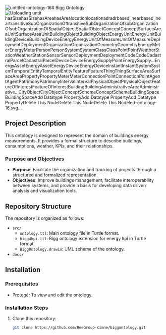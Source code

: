 ![untitled-ontology-16](https://github.com/user-attachments/assets/44325818-300b-472d-bd1c-9f91e3df1aea)# Bigg Ontology
![Uploading untit<!-- Created with WebVOWL (version 1.1.7), http://vowl.visualdataweb.org -->
<svg class="vowlGraph" width="1123.2" height="773" version="1.1" xmlns="http://www.w3.org/2000/svg"><g transform="translate(415.76735560536326,304.9454915136746)scale(0.27647862221500125)" style="opacity: 1;"><g class="linkContainer"><defs></defs><defs><marker id="marker0" viewBox="-14 -10 28 20" markerWidth="10" markerHeight="10" orient="auto"><path d="M0,0L -12,8L-12,-8L0,0" class="white" style="fill: rgb(255, 255, 255); stroke: rgb(0, 0, 0); stroke-width: 2; stroke-dasharray: 100;"></path></marker><marker id="marker10" viewBox="-14 -10 28 20" markerWidth="10" markerHeight="10" orient="auto"><path d="M0,0L -12,8L-12,-8L0,0" class="filled" style="fill: rgb(0, 0, 0); stroke: rgb(0, 0, 0); stroke-width: 2; stroke-dasharray: 100;"></path></marker><marker id="marker12" viewBox="-14 -10 28 20" markerWidth="10" markerHeight="10" orient="auto"><path d="M0,0L -12,8L-12,-8L0,0" class="filled" style="fill: rgb(0, 0, 0); stroke: rgb(0, 0, 0); stroke-width: 2; stroke-dasharray: 100;"></path></marker><marker id="marker19" viewBox="-14 -10 28 20" markerWidth="10" markerHeight="10" orient="auto"><path d="M0,0L -12,8L-12,-8L0,0" class="white" style="fill: rgb(255, 255, 255); stroke: rgb(0, 0, 0); stroke-width: 2; stroke-dasharray: 100;"></path></marker><marker id="marker21" viewBox="-14 -10 28 20" markerWidth="10" markerHeight="10" orient="auto"><path d="M0,0L -12,8L-12,-8L0,0" class="white" style="fill: rgb(255, 255, 255); stroke: rgb(0, 0, 0); stroke-width: 2; stroke-dasharray: 100;"></path></marker><marker id="marker26" viewBox="-14 -10 28 20" markerWidth="10" markerHeight="10" orient="auto"><path d="M0,0L -12,8L-12,-8L0,0" class="white" style="fill: rgb(255, 255, 255); stroke: rgb(0, 0, 0); stroke-width: 2; stroke-dasharray: 100;"></path></marker><marker id="marker35" viewBox="-14 -10 28 20" markerWidth="10" markerHeight="10" orient="auto"><path d="M0,0L -12,8L-12,-8L0,0" class="white" style="fill: rgb(255, 255, 255); stroke: rgb(0, 0, 0); stroke-width: 2; stroke-dasharray: 100;"></path></marker><marker id="marker36" viewBox="-14 -10 28 20" markerWidth="10" markerHeight="10" orient="auto"><path d="M0,0L -12,8L-12,-8L0,0" class="filled" style="fill: rgb(0, 0, 0); stroke: rgb(0, 0, 0); stroke-width: 2; stroke-dasharray: 100;"></path></marker><marker id="marker38" viewBox="-14 -10 28 20" markerWidth="10" markerHeight="10" orient="auto"><path d="M0,0L -12,8L-12,-8L0,0" class="white" style="fill: rgb(255, 255, 255); stroke: rgb(0, 0, 0); stroke-width: 2; stroke-dasharray: 100;"></path></marker><marker id="marker39" viewBox="-14 -10 28 20" markerWidth="10" markerHeight="10" orient="auto"><path d="M0,0L -12,8L-12,-8L0,0" class="white" style="fill: rgb(255, 255, 255); stroke: rgb(0, 0, 0); stroke-width: 2; stroke-dasharray: 100;"></path></marker><marker id="marker43" viewBox="-14 -10 28 20" markerWidth="10" markerHeight="10" orient="auto"><path d="M0,0L -12,8L-12,-8L0,0" class="white" style="fill: rgb(255, 255, 255); stroke: rgb(0, 0, 0); stroke-width: 2; stroke-dasharray: 100;"></path></marker><marker id="marker47" viewBox="-14 -10 28 20" markerWidth="10" markerHeight="10" orient="auto"><path d="M0,0L -12,8L-12,-8L0,0" class="white" style="fill: rgb(255, 255, 255); stroke: rgb(0, 0, 0); stroke-width: 2; stroke-dasharray: 100;"></path></marker><marker id="marker49" viewBox="-14 -10 28 20" markerWidth="10" markerHeight="10" orient="auto"><path d="M0,0L -12,8L-12,-8L0,0" class="white" style="fill: rgb(255, 255, 255); stroke: rgb(0, 0, 0); stroke-width: 2; stroke-dasharray: 100;"></path></marker><marker id="marker50" viewBox="-14 -10 28 20" markerWidth="10" markerHeight="10" orient="auto"><path d="M0,0L -12,8L-12,-8L0,0" class="white" style="fill: rgb(255, 255, 255); stroke: rgb(0, 0, 0); stroke-width: 2; stroke-dasharray: 100;"></path></marker><marker id="marker51" viewBox="-14 -10 28 20" markerWidth="10" markerHeight="10" orient="auto"><path d="M0,0L -12,8L-12,-8L0,0" class="filled" style="fill: rgb(0, 0, 0); stroke: rgb(0, 0, 0); stroke-width: 2; stroke-dasharray: 100;"></path></marker><marker id="marker55" viewBox="-14 -10 28 20" markerWidth="10" markerHeight="10" orient="auto"><path d="M0,0L -12,8L-12,-8L0,0" class="filled" style="fill: rgb(0, 0, 0); stroke: rgb(0, 0, 0); stroke-width: 2; stroke-dasharray: 100;"></path></marker><marker id="marker52" viewBox="-14 -10 28 20" markerWidth="10" markerHeight="10" orient="auto"><path d="M0,0L -12,8L-12,-8L0,0" class="filled" style="fill: rgb(0, 0, 0); stroke: rgb(0, 0, 0); stroke-width: 2; stroke-dasharray: 100;"></path></marker><marker id="marker59" viewBox="-14 -10 28 20" markerWidth="10" markerHeight="10" orient="auto"><path d="M0,0L -12,8L-12,-8L0,0" class="white" style="fill: rgb(255, 255, 255); stroke: rgb(0, 0, 0); stroke-width: 2; stroke-dasharray: 100;"></path></marker><marker id="marker60" viewBox="-14 -10 28 20" markerWidth="10" markerHeight="10" orient="auto"><path d="M0,0L -12,8L-12,-8L0,0" class="white" style="fill: rgb(255, 255, 255); stroke: rgb(0, 0, 0); stroke-width: 2; stroke-dasharray: 100;"></path></marker><marker id="marker61" viewBox="-14 -10 28 20" markerWidth="10" markerHeight="10" orient="auto"><path d="M0,0L -12,8L-12,-8L0,0" class="white" style="fill: rgb(255, 255, 255); stroke: rgb(0, 0, 0); stroke-width: 2; stroke-dasharray: 100;"></path></marker><marker id="marker62" viewBox="-14 -10 28 20" markerWidth="10" markerHeight="10" orient="auto"><path d="M0,0L -12,8L-12,-8L0,0" class="white" style="fill: rgb(255, 255, 255); stroke: rgb(0, 0, 0); stroke-width: 2; stroke-dasharray: 100;"></path></marker><marker id="marker63" viewBox="-14 -10 28 20" markerWidth="10" markerHeight="10" orient="auto"><path d="M0,0L -12,8L-12,-8L0,0" class="white" style="fill: rgb(255, 255, 255); stroke: rgb(0, 0, 0); stroke-width: 2; stroke-dasharray: 100;"></path></marker><marker id="marker66" viewBox="-14 -10 28 20" markerWidth="10" markerHeight="10" orient="auto"><path d="M0,0L -12,8L-12,-8L0,0" class="white" style="fill: rgb(255, 255, 255); stroke: rgb(0, 0, 0); stroke-width: 2; stroke-dasharray: 100;"></path></marker><marker id="marker67" viewBox="-14 -10 28 20" markerWidth="10" markerHeight="10" orient="auto"><path d="M0,0L -12,8L-12,-8L0,0" class="white" style="fill: rgb(255, 255, 255); stroke: rgb(0, 0, 0); stroke-width: 2; stroke-dasharray: 100;"></path></marker><marker id="marker68" viewBox="-14 -10 28 20" markerWidth="10" markerHeight="10" orient="auto"><path d="M0,0L -12,8L-12,-8L0,0" class="white" style="fill: rgb(255, 255, 255); stroke: rgb(0, 0, 0); stroke-width: 2; stroke-dasharray: 100;"></path></marker><marker id="marker69" viewBox="-14 -10 28 20" markerWidth="10" markerHeight="10" orient="auto"><path d="M0,0L -12,8L-12,-8L0,0" class="white" style="fill: rgb(255, 255, 255); stroke: rgb(0, 0, 0); stroke-width: 2; stroke-dasharray: 100;"></path></marker><marker id="marker70" viewBox="-14 -10 28 20" markerWidth="10" markerHeight="10" orient="auto"><path d="M0,0L -12,8L-12,-8L0,0" class="white" style="fill: rgb(255, 255, 255); stroke: rgb(0, 0, 0); stroke-width: 2; stroke-dasharray: 100;"></path></marker><marker id="marker71" viewBox="-14 -10 28 20" markerWidth="10" markerHeight="10" orient="auto"><path d="M0,0L -12,8L-12,-8L0,0" class="white" style="fill: rgb(255, 255, 255); stroke: rgb(0, 0, 0); stroke-width: 2; stroke-dasharray: 100;"></path></marker><marker id="marker72" viewBox="-14 -10 28 20" markerWidth="10" markerHeight="10" orient="auto"><path d="M0,0L -12,8L-12,-8L0,0" class="white" style="fill: rgb(255, 255, 255); stroke: rgb(0, 0, 0); stroke-width: 2; stroke-dasharray: 100;"></path></marker><marker id="marker73" viewBox="-14 -10 28 20" markerWidth="10" markerHeight="10" orient="auto"><path d="M0,0L -12,8L-12,-8L0,0" class="white" style="fill: rgb(255, 255, 255); stroke: rgb(0, 0, 0); stroke-width: 2; stroke-dasharray: 100;"></path></marker><marker id="marker74" viewBox="-14 -10 28 20" markerWidth="10" markerHeight="10" orient="auto"><path d="M0,0L -12,8L-12,-8L0,0" class="white" style="fill: rgb(255, 255, 255); stroke: rgb(0, 0, 0); stroke-width: 2; stroke-dasharray: 100;"></path></marker><marker id="marker75" viewBox="-14 -10 28 20" markerWidth="10" markerHeight="10" orient="auto"><path d="M0,0L -12,8L-12,-8L0,0" class="white" style="fill: rgb(255, 255, 255); stroke: rgb(0, 0, 0); stroke-width: 2; stroke-dasharray: 100;"></path></marker><marker id="marker77" viewBox="-14 -10 28 20" markerWidth="10" markerHeight="10" orient="auto"><path d="M0,0L -12,8L-12,-8L0,0" class="white" style="fill: rgb(255, 255, 255); stroke: rgb(0, 0, 0); stroke-width: 2; stroke-dasharray: 100;"></path></marker><marker id="marker78" viewBox="-14 -10 28 20" markerWidth="10" markerHeight="10" orient="auto"><path d="M0,0L -12,8L-12,-8L0,0" class="white" style="fill: rgb(255, 255, 255); stroke: rgb(0, 0, 0); stroke-width: 2; stroke-dasharray: 100;"></path></marker><marker id="marker79" viewBox="-14 -10 28 20" markerWidth="10" markerHeight="10" orient="auto"><path d="M0,0L -12,8L-12,-8L0,0" class="white" style="fill: rgb(255, 255, 255); stroke: rgb(0, 0, 0); stroke-width: 2; stroke-dasharray: 100;"></path></marker><marker id="marker37" viewBox="-14 -10 28 20" markerWidth="10" markerHeight="10" orient="auto"><path d="M0,0L -12,8L-12,-8L0,0" class="filled" style="fill: rgb(0, 0, 0); stroke: rgb(0, 0, 0); stroke-width: 2; stroke-dasharray: 100;"></path></marker><marker id="marker80" viewBox="-14 -10 28 20" markerWidth="10" markerHeight="10" orient="auto"><path d="M0,0L -12,8L-12,-8L0,0" class="white" style="fill: rgb(255, 255, 255); stroke: rgb(0, 0, 0); stroke-width: 2; stroke-dasharray: 100;"></path></marker><marker id="marker81" viewBox="-14 -10 28 20" markerWidth="10" markerHeight="10" orient="auto"><path d="M0,0L -12,8L-12,-8L0,0" class="white" style="fill: rgb(255, 255, 255); stroke: rgb(0, 0, 0); stroke-width: 2; stroke-dasharray: 100;"></path></marker><marker id="marker83" viewBox="-14 -10 28 20" markerWidth="10" markerHeight="10" orient="auto"><path d="M0,0L -12,8L-12,-8L0,0" class="white" style="fill: rgb(255, 255, 255); stroke: rgb(0, 0, 0); stroke-width: 2; stroke-dasharray: 100;"></path></marker><marker id="marker84" viewBox="-14 -10 28 20" markerWidth="10" markerHeight="10" orient="auto"><path d="M0,0L -12,8L-12,-8L0,0" class="white" style="fill: rgb(255, 255, 255); stroke: rgb(0, 0, 0); stroke-width: 2; stroke-dasharray: 100;"></path></marker><marker id="marker85" viewBox="-14 -10 28 20" markerWidth="10" markerHeight="10" orient="auto"><path d="M0,0L -12,8L-12,-8L0,0" class="white" style="fill: rgb(255, 255, 255); stroke: rgb(0, 0, 0); stroke-width: 2; stroke-dasharray: 100;"></path></marker><marker id="marker86" viewBox="-14 -10 28 20" markerWidth="10" markerHeight="10" orient="auto"><path d="M0,0L -12,8L-12,-8L0,0" class="white" style="fill: rgb(255, 255, 255); stroke: rgb(0, 0, 0); stroke-width: 2; stroke-dasharray: 100;"></path></marker><marker id="marker87" viewBox="-14 -10 28 20" markerWidth="10" markerHeight="10" orient="auto"><path d="M0,0L -12,8L-12,-8L0,0" class="white" style="fill: rgb(255, 255, 255); stroke: rgb(0, 0, 0); stroke-width: 2; stroke-dasharray: 100;"></path></marker><marker id="marker88" viewBox="-14 -10 28 20" markerWidth="10" markerHeight="10" orient="auto"><path d="M0,0L -12,8L-12,-8L0,0" class="white" style="fill: rgb(255, 255, 255); stroke: rgb(0, 0, 0); stroke-width: 2; stroke-dasharray: 100;"></path></marker><marker id="marker89" viewBox="-14 -10 28 20" markerWidth="10" markerHeight="10" orient="auto"><path d="M0,0L -12,8L-12,-8L0,0" class="white" style="fill: rgb(255, 255, 255); stroke: rgb(0, 0, 0); stroke-width: 2; stroke-dasharray: 100;"></path></marker><marker id="marker90" viewBox="-14 -10 28 20" markerWidth="10" markerHeight="10" orient="auto"><path d="M0,0L -12,8L-12,-8L0,0" class="white" style="fill: rgb(255, 255, 255); stroke: rgb(0, 0, 0); stroke-width: 2; stroke-dasharray: 100;"></path></marker><marker id="marker91" viewBox="-14 -10 28 20" markerWidth="10" markerHeight="10" orient="auto"><path d="M0,0L -12,8L-12,-8L0,0" class="white" style="fill: rgb(255, 255, 255); stroke: rgb(0, 0, 0); stroke-width: 2; stroke-dasharray: 100;"></path></marker></defs><g class="link" marker-end="url(#marker0)"><path class="link-path node1 node2 dotted" d="M129.95638923255163,665.7927970677263Q147.04848701715466,561.232743250811,151.3215114633054,535.0927297965823Q155.59453590945614,508.9527163423535,172.68663369405914,404.3926625254383" style="fill: none; stroke: rgb(0, 0, 0); stroke-width: 2; stroke-dasharray: 3;"></path></g><g class="link" marker-end="url(#marker10)"><path class="link-path node11 normal" d="M-10.332135795439555,1541.0973322607888Q39.07897554147612,1660.7986221445958,25.94658338799919,1665.8069256022957Q12.81419123452226,1670.8152290599955,-30.03072402565495,1548.6097874473385" style="fill: none; stroke: rgb(0, 0, 0); stroke-width: 2;"></path></g><g class="link" marker-end="url(#marker12)"><path class="link-path node11 normal" d="M-0.22409527572197518,1520.0429663872787Q120.21000952826432,1568.1060939811018,114.6486300622379,1581.013994105908Q109.08725059621148,1593.9218942307143,-8.5661644747616,1539.404816574488" style="fill: none; stroke: rgb(0, 0, 0); stroke-width: 2;"></path></g><g class="link" marker-end="url(#marker19)"><path class="link-path node20 node2 dotted" d="M-77.72578609861746,195.82602736565138Q8.328571747577161,248.4736525477276,29.84216120912582,261.63555884324666Q51.35575067067448,274.7974651387657,137.41010851686912,327.44509032084187" style="fill: none; stroke: rgb(0, 0, 0); stroke-width: 2; stroke-dasharray: 3;"></path></g><g class="link" marker-end="url(#marker21)"><path class="link-path node22 node23 dotted" d="M1629.2939306462426,1016.2662562480646Q1537.8296209308241,957.286279144176,1514.9635435019695,942.5412848682038Q1492.097466073115,927.7962905922316,1400.6331563576962,868.816313488343" style="fill: none; stroke: rgb(0, 0, 0); stroke-width: 2; stroke-dasharray: 3;"></path></g><g class="link" marker-end="url(#marker26)"><path class="link-path node27 node28 dotted" d="M634.2618957539081,281.3909346730058Q705.1848668175675,190.62383944061497,722.9156095834824,167.93206563251726Q740.6463523493973,145.24029182441956,811.5693234130567,54.47319659202874" style="fill: none; stroke: rgb(0, 0, 0); stroke-width: 2; stroke-dasharray: 3;"></path></g><g class="link" marker-end="url(#marker35)"><path class="link-path node22 node6 dotted" d="M1638.8367743932615,1005.2931875830674Q1575.0876639491432,931.4162291340102,1559.1503863381138,912.946989521746Q1543.2131087270843,894.4777499094818,1479.463998282966,820.6007914604247" style="fill: none; stroke: rgb(0, 0, 0); stroke-width: 2; stroke-dasharray: 3;"></path></g><g class="link" marker-end="url(#marker38)"><path class="link-path node29 node23 dotted" d="M1108.0167567220185,1038.2132150483187Q1191.902814432491,972.0341771656732,1212.874328860109,955.4894176950118Q1233.8458432877271,938.9446582243503,1317.7319009981995,872.7656203417046" style="fill: none; stroke: rgb(0, 0, 0); stroke-width: 2; stroke-dasharray: 3;"></path></g><g class="link" marker-end="url(#marker39)"><path class="link-path node40 node23 dotted" d="M1269.64784613499,506.6702297681851Q1299.7004795359396,620.7462166004549,1307.213637886177,649.2652133085223Q1314.7267962364142,677.7842100165898,1344.7794296373636,791.8601968488595" style="fill: none; stroke: rgb(0, 0, 0); stroke-width: 2; stroke-dasharray: 3;"></path></g><g class="link" marker-end="url(#marker43)"><path class="link-path node44 node45 dotted" d="M520.8757628544716,-563.4280138200074Q431.1111268671953,-536.7825939671618,408.66996787037624,-530.1212390039503Q386.22880887355717,-523.4598840407389,296.46417288628083,-496.8144641878933" style="fill: none; stroke: rgb(0, 0, 0); stroke-width: 2; stroke-dasharray: 3;"></path></g><g class="link" marker-end="url(#marker47)"><path class="link-path node48 node7 dotted" d="M1870.1257466274983,-38.076195345387916Q1887.2575672688222,57.47196916837652,1891.540522429153,81.35901029681763Q1895.823477589484,105.24605142525874,1912.9552982308078,200.79421593902316" style="fill: none; stroke: rgb(0, 0, 0); stroke-width: 2; stroke-dasharray: 3;"></path></g><g class="link" marker-end="url(#marker49)"><path class="link-path node29 node6 dotted" d="M1108.560238130528,1038.9145732093803Q1227.3609849831084,948.4990125207192,1257.0611716962535,925.895122348554Q1286.7613584093986,903.2912321763887,1405.562105261979,812.8756714877277" style="fill: none; stroke: rgb(0, 0, 0); stroke-width: 2; stroke-dasharray: 3;"></path></g><g class="link" marker-end="url(#marker50)"><path class="link-path node40 node6 dotted" d="M1282.3649561788513,501.3986003565538Q1337.5933758136273,596.0164544409624,1351.4004807223212,619.6709179620646Q1365.207585631015,643.3253814831667,1420.436005265791,737.9432355675752" style="fill: none; stroke: rgb(0, 0, 0); stroke-width: 2; stroke-dasharray: 3;"></path></g><g class="link" marker-end="url(#marker51)"><path class="link-path node11 normal" d="M-36.19152769561042,1489.2166725687377Q-19.438559739548275,1361.429929574119,-5.55780731259376,1363.6361796185852Q8.322945114360756,1365.8424296630515,-15.370399055178643,1492.5260476354372" style="fill: none; stroke: rgb(0, 0, 0); stroke-width: 2;"></path></g><g class="link" marker-end="url(#marker55)"><path class="link-path node11 normal" d="M-38.98796454707061,1547.2910986613567Q-114.49393991902006,1651.0038152193308,-125.62578339934106,1642.423320599162Q-136.75762687966204,1633.8428259789932,-55.685729767552104,1534.4203567311035" style="fill: none; stroke: rgb(0, 0, 0); stroke-width: 2;"></path></g><g class="link" marker-end="url(#marker52)"><path class="link-path node11 normal" d="M-58.75706663990991,1527.7707144321848Q-188.1897662716187,1524.9759938629286,-187.50509500006982,1510.9376872539735Q-186.82042372852092,1496.8993806450185,-57.730059732586554,1506.7132545187524" style="fill: none; stroke: rgb(0, 0, 0); stroke-width: 2;"></path></g><g class="link" marker-end="url(#marker59)"><path class="link-path node46 node25 dotted" d="M1167.4918907529968,-563.2609891047863Q1075.902513803753,-584.1556732178796,1053.005169566442,-589.3793442461529Q1030.107825329131,-594.6030152744262,938.5184483798868,-615.4976993875194" style="fill: none; stroke: rgb(0, 0, 0); stroke-width: 2; stroke-dasharray: 3;"></path></g><g class="link" marker-end="url(#marker60)"><path class="link-path node24 node25 dotted" d="M987.1693843755462,-898.809215885212Q954.7589103128843,-809.2056036636742,946.6562917972187,-786.8047006082897Q938.5536732815532,-764.4037975529053,906.1431992188913,-674.8001853313674" style="fill: none; stroke: rgb(0, 0, 0); stroke-width: 2; stroke-dasharray: 3;"></path></g><g class="link" marker-end="url(#marker61)"><path class="link-path node58 node57 dotted" d="M1518.2492198606446,-639.1190290911372Q1547.3612539190617,-550.2112153965171,1554.6392624336659,-527.9842619728621Q1561.91727094827,-505.7573085492071,1591.029305006687,-416.849494854587" style="fill: none; stroke: rgb(0, 0, 0); stroke-width: 2; stroke-dasharray: 3;"></path></g><g class="link" marker-end="url(#marker62)"><path class="link-path node27 node30 dotted" d="M619.7670386730605,369.69414664059485Q665.4596790194643,499.74004157035336,676.8828391060651,532.251515302793Q688.305999192666,564.7629890352326,733.9986395390698,694.8088839649911" style="fill: none; stroke: rgb(0, 0, 0); stroke-width: 2; stroke-dasharray: 3;"></path></g><g class="link" marker-end="url(#marker63)"><path class="link-path node42 node41 dotted" d="M344.41996767408386,160.91978028899373Q377.818252459298,272.05001633509687,386.1678236556015,299.83257534662266Q394.51739485190507,327.61513435814845,427.9156796371191,438.7453704042515" style="fill: none; stroke: rgb(0, 0, 0); stroke-width: 2; stroke-dasharray: 3;"></path></g><g class="link" marker-end="url(#marker66)"><path class="link-path node54 node53 dotted" d="M-629.7526361405033,-282.3189981637182Q-542.7598926570055,-246.09707788967373,-521.011706786131,-237.0415978211626Q-499.2635209152565,-227.9861177526515,-412.2707774317586,-191.76419747860697" style="fill: none; stroke: rgb(0, 0, 0); stroke-width: 2; stroke-dasharray: 3;"></path></g><g class="link" marker-end="url(#marker67)"><path class="link-path node41 node30 dotted" d="M481.87286028089784,520.1172421388555Q573.7741711080502,596.2284869546911,596.7494988148383,615.25629815865Q619.7248265216264,634.2841093626089,711.6261373487787,710.3953541784444" style="fill: none; stroke: rgb(0, 0, 0); stroke-width: 2; stroke-dasharray: 3;"></path></g><g class="link" marker-end="url(#marker68)"><path class="link-path node32 node29 dotted" d="M1068.007037843557,1404.2003506582757Q1067.9968126357498,1290.840734899307,1067.994256333798,1262.5008309595648Q1067.991700031846,1234.1609270198226,1067.9814748240387,1120.801311260854" style="fill: none; stroke: rgb(0, 0, 0); stroke-width: 2; stroke-dasharray: 3;"></path></g><g class="link" marker-end="url(#marker69)"><path class="link-path node34 node29 dotted" d="M1248.5427674524738,1343.1119540608352Q1187.5614362670126,1250.8085486707396,1172.3161034706472,1227.7326973232157Q1157.070770674282,1204.6568459756918,1096.0894394888205,1112.353440585596" style="fill: none; stroke: rgb(0, 0, 0); stroke-width: 2; stroke-dasharray: 3;"></path></g><g class="link" marker-end="url(#marker70)"><path class="link-path node33 node29 dotted" d="M786.9889069628238,1244.515746893313Q882.0599517132671,1185.401885002272,905.8277129008779,1170.6234195295115Q929.5954740884888,1155.844954056751,1024.6665188389322,1096.7310921657097" style="fill: none; stroke: rgb(0, 0, 0); stroke-width: 2; stroke-dasharray: 3;"></path></g><g class="link" marker-end="url(#marker71)"><path class="link-path node7 node5 dotted" d="M1900.8161735390727,297.4060071874766Q1858.7619635981696,389.7353593755514,1848.2484111129438,412.8176974225702Q1837.734858627718,435.90003546958894,1795.680648686815,528.2293876576639" style="fill: none; stroke: rgb(0, 0, 0); stroke-width: 2; stroke-dasharray: 3;"></path></g><g class="link" marker-end="url(#marker72)"><path class="link-path node9 node8 dotted" d="M554.1983296002809,-1002.0942830666966Q460.3888864858094,-996.2690528297362,436.93652570719155,-994.8127452704962Q413.4841649285737,-993.3564377112561,319.6747218141023,-987.5312074742959" style="fill: none; stroke: rgb(0, 0, 0); stroke-width: 2; stroke-dasharray: 3;"></path></g><g class="link" marker-end="url(#marker73)"><path class="link-path node14 node13 dotted" d="M-560.7596660010287,1110.5005818293862Q-515.9797311219131,1026.5955625095917,-504.78474740213426,1005.6193076796429Q-493.58976368235534,984.6430528496943,-448.8098288032398,900.7380335298996" style="fill: none; stroke: rgb(0, 0, 0); stroke-width: 2; stroke-dasharray: 3;"></path></g><g class="link" marker-end="url(#marker74)"><path class="link-path node15 node13 dotted" d="M-708.3662906141105,794.8580795932064Q-614.8840081558479,814.9301936326041,-591.5134375412823,819.9482221424535Q-568.1428669267167,824.9662506523028,-474.6605844684541,845.0383646917006" style="fill: none; stroke: rgb(0, 0, 0); stroke-width: 2; stroke-dasharray: 3;"></path></g><g class="link" marker-end="url(#marker75)"><path class="link-path node17 node16 dotted" d="M-359.12388344844317,-590.1693470661675Q-269.66958147333924,-557.3520209803482,-247.30600597956322,-549.1476894588934Q-224.94243048578724,-540.9433579374386,-135.48812851068328,-508.1260318516194" style="fill: none; stroke: rgb(0, 0, 0); stroke-width: 2; stroke-dasharray: 3;"></path></g><g class="link" marker-end="url(#marker77)"><path class="link-path node18 node16 dotted" d="M-57.80870513770669,-778.6601561713011Q-67.6297136062903,-683.7121638001282,-70.0849657234362,-659.975165707335Q-72.5402178405821,-636.2381676145418,-82.36122630916572,-541.2901752433689" style="fill: none; stroke: rgb(0, 0, 0); stroke-width: 2; stroke-dasharray: 3;"></path></g><g class="link" marker-end="url(#marker78)"><path class="link-path node30 node29 dotted" d="M786.4139944515676,779.5324954654329Q884.8354294052467,880.99712526177,909.4407881436665,906.3632827108542Q934.0461468820863,931.7294401599383,1032.4675818357653,1033.1940699562754" style="fill: none; stroke: rgb(0, 0, 0); stroke-width: 2; stroke-dasharray: 3;"></path></g><g class="link" marker-end="url(#marker79)"><path class="link-path node31 node29 dotted" d="M903.3382560508204,1363.949017082758Q959.2300693338973,1264.0912267904273,973.2030226546665,1239.1267792173446Q987.1759759754357,1214.162331644262,1043.0677892585127,1114.304541351931" style="fill: none; stroke: rgb(0, 0, 0); stroke-width: 2; stroke-dasharray: 3;"></path></g><g class="link" marker-end="url(#marker80)"><path class="link-path node6 node5 dotted" d="M1489.2689790479058,754.760953726214Q1586.1282802695475,693.6044510228128,1610.343105574958,678.3153253469625Q1634.5579308803683,663.0261996711122,1731.41723210201,601.869696967711" style="fill: none; stroke: rgb(0, 0, 0); stroke-width: 2; stroke-dasharray: 3;"></path></g><g class="link" marker-end="url(#marker81)"><path class="link-path node82 node4 dotted" d="M-852.3896211940717,269.1705326980749Q-776.1830597942717,325.473400529477,-757.1314194443218,339.5491174873275Q-738.0797790943718,353.62483444517807,-661.8732176945718,409.92770227658013" style="fill: none; stroke: rgb(0, 0, 0); stroke-width: 2; stroke-dasharray: 3;"></path></g><g class="link" marker-end="url(#marker83)"><path class="link-path node3 node4 dotted" d="M-556.2577637085923,159.4953238651093Q-577.521908233854,251.9100357391208,-582.8379443651694,275.01371370762365Q-588.1539804964848,298.11739167612654,-609.4181250217465,390.532103550138" style="fill: none; stroke: rgb(0, 0, 0); stroke-width: 2; stroke-dasharray: 3;"></path></g><g class="link" marker-end="url(#marker84)"><path class="link-path node40 node76 dotted" d="M1249.4247798596375,406.86808524224386Q1233.4885173829734,295.601142277731,1229.5044517638073,267.7844065366028Q1225.5203861446412,239.96767079547456,1209.584123667977,128.70072783096177" style="fill: none; stroke: rgb(0, 0, 0); stroke-width: 2; stroke-dasharray: 3;"></path></g><g class="link" marker-end="url(#marker85)"><path class="link-path node64 node65 dotted" d="M538.8827231402635,741.4032316687933Q653.0267171924049,676.7879340272187,681.5627157054403,660.6341096168251Q710.0987142184756,644.4802852064314,824.242708270617,579.8649875648568" style="fill: none; stroke: rgb(0, 0, 0); stroke-width: 2; stroke-dasharray: 3;"></path></g><g class="link" marker-end="url(#marker86)"><path class="link-path node64 node1 dotted" d="M443.96042924204244,759.6938118643725Q335.283814930696,744.9996094360406,308.1146613528594,741.3260588289577Q280.9455077750228,737.6525082218748,172.26889346367636,722.9583057935429" style="fill: none; stroke: rgb(0, 0, 0); stroke-width: 2; stroke-dasharray: 3;"></path></g><g class="link" marker-end="url(#marker87)"><path class="link-path node28 node76 dotted" d="M893.1819861174442,23.218365722243043Q996.765858672655,41.64457914072119,1022.6618268114577,46.25113249534073Q1048.5577949502604,50.85768584996026,1152.141667505471,69.2838992684384" style="fill: none; stroke: rgb(0, 0, 0); stroke-width: 2; stroke-dasharray: 3;"></path></g><g class="link" marker-end="url(#marker88)"><path class="link-path node42 node27 dotted" d="M370.2075298393518,143.1179179337384Q447.0824371253331,202.08581757936017,466.3011639468284,216.8277924907656Q485.5198907683237,231.56976740217104,562.3947980543049,290.53766704779275" style="fill: none; stroke: rgb(0, 0, 0); stroke-width: 2; stroke-dasharray: 3;"></path></g><g class="link" marker-end="url(#marker89)"><path class="link-path node65 node27 dotted" d="M830.2878128413051,521.10652962268Q754.6519102781493,454.74876129965236,735.7429346373603,438.15931921889546Q716.8339589965714,421.56987713813857,641.1980564334156,355.212108815111" style="fill: none; stroke: rgb(0, 0, 0); stroke-width: 2; stroke-dasharray: 3;"></path></g><g class="link" marker-end="url(#marker90)"><path class="link-path node65 node40 dotted" d="M918.0907318543955,542.3259205091343Q1033.7303005317026,513.3026898942007,1062.6401927010295,506.0468822404673Q1091.5500848703564,498.7910745867339,1207.1896535476635,469.76784397180035" style="fill: none; stroke: rgb(0, 0, 0); stroke-width: 2; stroke-dasharray: 3;"></path></g><g class="link" marker-end="url(#marker91)"><path class="link-path node2 node27 dotted" d="M231.76378267187926,350.1461252055886Q359.8628426549269,340.2846154553271,391.88760765068884,337.81923801776173Q423.91237264645076,335.35386058019634,552.0114326294984,325.4923508299349" style="fill: none; stroke: rgb(0, 0, 0); stroke-width: 2; stroke-dasharray: 3;"></path></g><g class="link" marker-end="url(#marker37)"><path class="link-path node11 normal" d="M-56.3770414583708,1503.9735548502435Q-142.70175667783772,1407.3592898374843,-131.9708342547058,1398.2823888715247Q-121.23991183157388,1389.2054879055652,-40.28065782367291,1490.3582034013043" style="fill: none; stroke: rgb(0, 0, 0); stroke-width: 2;"></path></g><g class="link" marker-end="url(#marker36)"><path class="link-path node11 normal" d="M-8.759328543852572,1497.6165863935837Q107.25504474354427,1442.5134732021543,112.93551628999006,1455.3694084153983Q118.61598783643585,1468.2253436286423,-0.23862122418388765,1516.9004892134499" style="fill: none; stroke: rgb(0, 0, 0); stroke-width: 2;"></path></g></g><g class="cardinalityContainer"></g><g class="labelContainer"><g class="labelGroup" transform="translate(25.94658338799919,1665.8069256022957)"><g class="label" id="10"><rect class="objectproperty property object" x="-31.5" y="-14" width="63" height="28" style="fill: rgb(170, 204, 255);"><title>hasSize</title></rect><text class="text" text-anchor="middle" style="fill: rgb(0, 0, 0); font-family: Helvetica, Arial, sans-serif; font-size: 12px; pointer-events: none;" y="-6.791720390319824px"><tspan class="text" x="0" dy="12px" style="font-family: Helvetica, Arial, sans-serif; font-size: 12px; pointer-events: none;">hasSize</tspan></text></g></g><g class="labelGroup" transform="translate(114.6486300622379,1581.013994105908)"><g class="label" id="12"><rect class="objectproperty property object" x="-32.5" y="-14" width="65" height="28" style="fill: rgb(170, 204, 255);"><title>hasArea</title></rect><text class="text" text-anchor="middle" style="fill: rgb(0, 0, 0); font-family: Helvetica, Arial, sans-serif; font-size: 12px; pointer-events: none;" y="-6.791720390319824px"><tspan class="text" x="0" dy="12px" style="font-family: Helvetica, Arial, sans-serif; font-size: 12px; pointer-events: none;">hasArea</tspan></text></g></g><g class="labelGroup" transform="translate(-5.55780731259376,1363.6361796185852)"><g class="label" id="51"><rect class="objectproperty property object" x="-30.5" y="-14" width="61" height="28" style="fill: rgb(170, 204, 255);"><title>location</title></rect><text class="text" text-anchor="middle" style="fill: rgb(0, 0, 0); font-family: Helvetica, Arial, sans-serif; font-size: 12px; pointer-events: none;" y="-6.791720390319824px"><tspan class="text" x="0" dy="12px" style="font-family: Helvetica, Arial, sans-serif; font-size: 12px; pointer-events: none;">location</tspan></text></g></g><g class="labelGroup" transform="translate(-125.62578339934106,1642.423320599162)"><g class="label" id="55"><rect class="objectproperty property object" x="-18.5" y="-14" width="37" height="28" style="fill: rgb(170, 204, 255);"><title>adr</title></rect><text class="text" text-anchor="middle" style="fill: rgb(0, 0, 0); font-family: Helvetica, Arial, sans-serif; font-size: 12px; pointer-events: none;" y="-6.791720390319824px"><tspan class="text" x="0" dy="12px" style="font-family: Helvetica, Arial, sans-serif; font-size: 12px; pointer-events: none;">adr</tspan></text></g></g><g class="labelGroup" transform="translate(-187.50509500006982,1510.9376872539735)"><g class="label" id="52"><rect class="objectproperty property object" x="-41.5" y="-14" width="83" height="28" style="fill: rgb(170, 204, 255);"><title>based_near</title></rect><text class="text" text-anchor="middle" style="fill: rgb(0, 0, 0); font-family: Helvetica, Arial, sans-serif; font-size: 12px; pointer-events: none;" y="-6.791720390319824px"><tspan class="text" x="0" dy="12px" style="font-family: Helvetica, Arial, sans-serif; font-size: 12px; pointer-events: none;">based_near</tspan></text></g></g><g class="labelGroup" transform="translate(-131.9708342547058,1398.2823888715247)"><g class="label" id="37"><rect class="objectproperty property object" x="-85" y="-14" width="170" height="28" style="fill: rgb(170, 204, 255);"><title>transitiveSubOrganizationOf</title></rect><text class="text" text-anchor="middle" style="fill: rgb(0, 0, 0); font-family: Helvetica, Arial, sans-serif; font-size: 12px; pointer-events: none;" y="-6.825064182281494px"><tspan class="text" x="0" dy="12px" style="font-family: Helvetica, Arial, sans-serif; font-size: 12px; pointer-events: none;">transitiveSubOrganizationOf</tspan></text></g></g><g class="labelGroup" transform="translate(112.93551628999006,1455.3694084153983)"><g class="label" id="36"><rect class="objectproperty property object" x="-60" y="-14" width="120" height="28" style="fill: rgb(170, 204, 255);"><title>subOrganizationOf</title></rect><text class="text" text-anchor="middle" style="fill: rgb(0, 0, 0); font-family: Helvetica, Arial, sans-serif; font-size: 12px; pointer-events: none;" y="-6.825064182281494px"><tspan class="text" x="0" dy="12px" style="font-family: Helvetica, Arial, sans-serif; font-size: 12px; pointer-events: none;">subOrganizationOf</tspan></text></g></g></g><g class="nodeContainer"><g class="node" id="5" transform="translate(1774.5407423047748,574.6417174651469)"><circle class="class" r="50" style="fill: rgb(170, 204, 255); stroke: rgb(0, 0, 0); stroke-width: 2;"><title>SpatialObject</title></circle><text class="text" text-anchor="middle" style="fill: rgb(0, 0, 0); font-family: Helvetica, Arial, sans-serif; font-size: 12px; pointer-events: none;" y="-6.791720390319824px"><tspan class="text" x="0" dy="12px" style="font-family: Helvetica, Arial, sans-serif; font-size: 12px; pointer-events: none;">SpatialObject</tspan></text></g><g class="node" id="8" transform="translate(268.77276547090236,-984.3703784003079)"><circle class="class" r="50" style="fill: rgb(170, 204, 255); stroke: rgb(0, 0, 0); stroke-width: 2;"><title>Concept</title></circle><text class="text" text-anchor="middle" style="fill: rgb(0, 0, 0); font-family: Helvetica, Arial, sans-serif; font-size: 12px; pointer-events: none;" y="-6.791720390319824px"><tspan class="text" x="0" dy="12px" style="font-family: Helvetica, Arial, sans-serif; font-size: 12px; pointer-events: none;">Concept</tspan></text></g><g class="node" id="24" transform="translate(1004.5166354476712,-946.7682909413539)"><circle class="class" r="50" style="fill: rgb(170, 204, 255); stroke: rgb(0, 0, 0); stroke-width: 2;"><title>SurfaceAreaUnit</title></circle><text class="text" text-anchor="middle" style="fill: rgb(0, 0, 0); font-family: Helvetica, Arial, sans-serif; font-size: 12px; pointer-events: none;" y="-6.791720390319824px"><tspan class="text" x="0" dy="12px" style="font-family: Helvetica, Arial, sans-serif; font-size: 12px; pointer-events: none;">SurfaceAreaUnit</tspan></text></g><g class="node" id="41" transform="translate(442.5942958897092,487.5873423639216)"><circle class="class" r="50" style="fill: rgb(170, 204, 255); stroke: rgb(0, 0, 0); stroke-width: 2;"><title>BuildingObject</title></circle><text class="text" text-anchor="middle" style="fill: rgb(0, 0, 0); font-family: Helvetica, Arial, sans-serif; font-size: 12px; pointer-events: none;" y="-6.825064182281494px"><tspan class="text" x="0" dy="12px" style="font-family: Helvetica, Arial, sans-serif; font-size: 12px; pointer-events: none;">BuildingObject</tspan></text></g><g class="node" id="46" transform="translate(1217.2143909861175,-551.9175782170803)"><circle class="class" r="50" style="fill: rgb(170, 204, 255); stroke: rgb(0, 0, 0); stroke-width: 2;"><title>EnergyUnit</title></circle><text class="text" text-anchor="middle" style="fill: rgb(0, 0, 0); font-family: Helvetica, Arial, sans-serif; font-size: 12px; pointer-events: none;" y="-6.825064182281494px"><tspan class="text" x="0" dy="12px" style="font-family: Helvetica, Arial, sans-serif; font-size: 12px; pointer-events: none;">EnergyUnit</tspan></text></g><g class="node" id="42" transform="translate(329.7413514214938,112.07780832932366)"><circle class="class" r="50" style="fill: rgb(170, 204, 255); stroke: rgb(0, 0, 0); stroke-width: 2;"><title>BuildingDevice</title></circle><text class="text" text-anchor="middle" style="fill: rgb(0, 0, 0); font-family: Helvetica, Arial, sans-serif; font-size: 12px; pointer-events: none;" y="-6.825064182281494px"><tspan class="text" x="0" dy="12px" style="font-family: Helvetica, Arial, sans-serif; font-size: 12px; pointer-events: none;">BuildingDevice</tspan></text></g><g class="node" id="15" transform="translate(-758.2298167741669,784.1515974965803)"><circle class="class" r="50" style="fill: rgb(170, 204, 255); stroke: rgb(0, 0, 0); stroke-width: 2;"><title>Energy</title></circle><text class="text" text-anchor="middle" style="fill: rgb(0, 0, 0); font-family: Helvetica, Arial, sans-serif; font-size: 12px; pointer-events: none;" y="-6.825064182281494px"><tspan class="text" x="0" dy="12px" style="font-family: Helvetica, Arial, sans-serif; font-size: 12px; pointer-events: none;">Energy</tspan></text></g><g class="node" id="25" transform="translate(888.7959481467662,-626.8411102752254)"><circle class="class" r="50" style="fill: rgb(170, 204, 255); stroke: rgb(0, 0, 0); stroke-width: 2;"><title>UnitOfMeasure</title></circle><text class="text" text-anchor="middle" style="fill: rgb(0, 0, 0); font-family: Helvetica, Arial, sans-serif; font-size: 12px; pointer-events: none;" y="-6.791720390319824px"><tspan class="text" x="0" dy="12px" style="font-family: Helvetica, Arial, sans-serif; font-size: 12px; pointer-events: none;">UnitOfMeasure</tspan></text></g><g class="node" id="57" transform="translate(1606.899649225386,-368.3816480447687)"><circle class="class" r="50" style="fill: rgb(170, 204, 255); stroke: rgb(0, 0, 0); stroke-width: 2;"><title>Deployment</title></circle><text class="text" text-anchor="middle" style="fill: rgb(0, 0, 0); font-family: Helvetica, Arial, sans-serif; font-size: 12px; pointer-events: none;" y="-6.791720390319824px"><tspan class="text" x="0" dy="12px" style="font-family: Helvetica, Arial, sans-serif; font-size: 12px; pointer-events: none;">Deployment</tspan></text></g><g class="node" id="17" transform="translate(-407.00356205097387,-607.7345506493419)"><circle class="class" r="50" style="fill: rgb(170, 204, 255); stroke: rgb(0, 0, 0); stroke-width: 2;"><title>Organization</title></circle><text class="text" text-anchor="middle" style="fill: rgb(0, 0, 0); font-family: Helvetica, Arial, sans-serif; font-size: 12px; pointer-events: none;" y="-6.825064182281494px"><tspan class="text" x="0" dy="12px" style="font-family: Helvetica, Arial, sans-serif; font-size: 12px; pointer-events: none;">Organization</tspan></text></g><g class="node" id="7" transform="translate(1921.9560799211129,250.99367737999353)"><circle class="class" r="50" style="fill: rgb(170, 204, 255); stroke: rgb(0, 0, 0); stroke-width: 2;"><title>Geometry</title></circle><text class="text" text-anchor="middle" style="fill: rgb(0, 0, 0); font-family: Helvetica, Arial, sans-serif; font-size: 12px; pointer-events: none;" y="-6.791720390319824px"><tspan class="text" x="0" dy="12px" style="font-family: Helvetica, Arial, sans-serif; font-size: 12px; pointer-events: none;">Geometry</tspan></text></g><g class="node" id="64" transform="translate(494.5005386083227,766.5273574480668)"><circle class="class" r="50" style="fill: rgb(170, 204, 255); stroke: rgb(0, 0, 0); stroke-width: 2;"><title>EnergyMeter</title></circle><text class="text" text-anchor="middle" style="fill: rgb(0, 0, 0); font-family: Helvetica, Arial, sans-serif; font-size: 12px; pointer-events: none;" y="-6.825064182281494px"><tspan class="text" x="0" dy="12px" style="font-family: Helvetica, Arial, sans-serif; font-size: 12px; pointer-events: none;">EnergyMeter</tspan></text></g><g class="node" id="18" transform="translate(-52.5614815387198,-829.3895031462251)"><circle class="class" r="50" style="fill: rgb(170, 204, 255); stroke: rgb(0, 0, 0); stroke-width: 2;"><title>Person</title></circle><text class="text" text-anchor="middle" style="fill: rgb(0, 0, 0); font-family: Helvetica, Arial, sans-serif; font-size: 12px; pointer-events: none;" y="-6.791720390319824px"><tspan class="text" x="0" dy="12px" style="font-family: Helvetica, Arial, sans-serif; font-size: 12px; pointer-events: none;">Person</tspan></text></g><g class="node" id="28" transform="translate(842.9702426948019,14.286354612827036)"><circle class="class" r="50" style="fill: rgb(170, 204, 255); stroke: rgb(0, 0, 0); stroke-width: 2;"><title>System</title></circle><text class="text" text-anchor="middle" style="fill: rgb(0, 0, 0); font-family: Helvetica, Arial, sans-serif; font-size: 12px; pointer-events: none;" y="-6.791720390319824px"><tspan class="text" x="0" dy="12px" style="font-family: Helvetica, Arial, sans-serif; font-size: 12px; pointer-events: none;">System</tspan></text></g><g class="node" id="54" transform="translate(-676.8343722729328,-301.9228274518009)"><circle class="class" r="50" style="fill: rgb(170, 204, 255); stroke: rgb(0, 0, 0); stroke-width: 2;"><title>Class</title></circle><text class="text" text-anchor="middle" style="fill: rgb(0, 0, 0); font-family: Helvetica, Arial, sans-serif; font-size: 12px; pointer-events: none;" y="-6.791720390319824px"><tspan class="text" x="0" dy="12px" style="font-family: Helvetica, Arial, sans-serif; font-size: 12px; pointer-events: none;">Class</tspan></text></g><g class="node" id="48" transform="translate(1861.1249649371932,-88.27565678635827)"><circle class="class" r="50" style="fill: rgb(170, 204, 255); stroke: rgb(0, 0, 0); stroke-width: 2;"><title>Point</title></circle><text class="text" text-anchor="middle" style="fill: rgb(0, 0, 0); font-family: Helvetica, Arial, sans-serif; font-size: 12px; pointer-events: none;" y="-6.791720390319824px"><tspan class="text" x="0" dy="12px" style="font-family: Helvetica, Arial, sans-serif; font-size: 12px; pointer-events: none;">Point</tspan></text></g><g class="node" id="20" transform="translate(-121.22991641096303,169.21041830317728)"><circle class="class" r="50" style="fill: rgb(170, 204, 255); stroke: rgb(0, 0, 0); stroke-width: 2;"><title>WeatherStation</title></circle><text class="text" text-anchor="middle" style="fill: rgb(0, 0, 0); font-family: Helvetica, Arial, sans-serif; font-size: 12px; pointer-events: none;" y="-6.791720390319824px"><tspan class="text" x="0" dy="12px" style="font-family: Helvetica, Arial, sans-serif; font-size: 12px; pointer-events: none;">WeatherStation</tspan></text></g><g class="node" id="2" transform="translate(180.91423882921467,354.060699383316)"><circle class="class" r="50" style="fill: rgb(170, 204, 255); stroke: rgb(0, 0, 0); stroke-width: 2;"><title>Sensor</title></circle><text class="text" text-anchor="middle" style="fill: rgb(0, 0, 0); font-family: Helvetica, Arial, sans-serif; font-size: 12px; pointer-events: none;" y="-6.791720390319824px"><tspan class="text" x="0" dy="12px" style="font-family: Helvetica, Arial, sans-serif; font-size: 12px; pointer-events: none;">Sensor</tspan></text></g><g class="node" id="58" transform="translate(1502.3788756419458,-687.5868759009555)"><circle class="class" r="50" style="fill: rgb(170, 204, 255); stroke: rgb(0, 0, 0); stroke-width: 2;"><title>Deployment</title></circle><text class="text" text-anchor="middle" style="fill: rgb(0, 0, 0); font-family: Helvetica, Arial, sans-serif; font-size: 12px; pointer-events: none;" y="-6.791720390319824px"><tspan class="text" x="0" dy="12px" style="font-family: Helvetica, Arial, sans-serif; font-size: 12px; pointer-events: none;">Deployment</tspan></text></g><g class="node" id="9" transform="translate(605.1002859434808,-1005.2551121406846)"><circle class="class" r="50" style="fill: rgb(170, 204, 255); stroke: rgb(0, 0, 0); stroke-width: 2;"><title>Code</title></circle><text class="text" text-anchor="middle" style="fill: rgb(0, 0, 0); font-family: Helvetica, Arial, sans-serif; font-size: 12px; pointer-events: none;" y="-6.791720390319824px"><tspan class="text" x="0" dy="12px" style="font-family: Helvetica, Arial, sans-serif; font-size: 12px; pointer-events: none;">Code</tspan></text></g><g class="node" id="33" transform="translate(743.6785512543903,1271.4455275906928)"><circle class="class" r="50" style="fill: rgb(170, 204, 255); stroke: rgb(0, 0, 0); stroke-width: 2;"><title>CadastralParcel</title></circle><text class="text" text-anchor="middle" style="fill: rgb(0, 0, 0); font-family: Helvetica, Arial, sans-serif; font-size: 12px; pointer-events: none;" y="-6.791720390319824px"><tspan class="text" x="0" dy="12px" style="font-family: Helvetica, Arial, sans-serif; font-size: 12px; pointer-events: none;">CadastralParcel</tspan></text></g><g class="node" id="27" transform="translate(602.860976472163,321.5777766522075)"><circle class="class" r="50" style="fill: rgb(170, 204, 255); stroke: rgb(0, 0, 0); stroke-width: 2;"><title>Device</title></circle><text class="text" text-anchor="middle" style="fill: rgb(0, 0, 0); font-family: Helvetica, Arial, sans-serif; font-size: 12px; pointer-events: none;" y="-6.791720390319824px"><tspan class="text" x="0" dy="12px" style="font-family: Helvetica, Arial, sans-serif; font-size: 12px; pointer-events: none;">Device</tspan></text></g><g class="node" id="44" transform="translate(569.7672666336845,-577.9407963997616)"><circle class="class" r="50" style="fill: rgb(170, 204, 255); stroke: rgb(0, 0, 0); stroke-width: 2;"><title>EnergySupplyPoint</title></circle><text class="text" text-anchor="middle" style="fill: rgb(0, 0, 0); font-family: Helvetica, Arial, sans-serif; font-size: 12px; pointer-events: none;" y="-6.8250651359558105px"><tspan class="text" x="0" dy="12px" style="font-family: Helvetica, Arial, sans-serif; font-size: 12px; pointer-events: none;">EnergySupply...</tspan></text></g><g class="node" id="40" transform="translate(1256.6554925995013,457.3529026953512)"><circle class="class" r="50" style="fill: rgb(170, 204, 255); stroke: rgb(0, 0, 0); stroke-width: 2;"><title>EnergyAsset</title></circle><text class="text" text-anchor="middle" style="fill: rgb(0, 0, 0); font-family: Helvetica, Arial, sans-serif; font-size: 12px; pointer-events: none;" y="-6.825064182281494px"><tspan class="text" x="0" dy="12px" style="font-family: Helvetica, Arial, sans-serif; font-size: 12px; pointer-events: none;">EnergyAsset</tspan></text></g><g class="node" id="65" transform="translate(868.6248928025577,554.7408617855834)"><circle class="class" r="50" style="fill: rgb(170, 204, 255); stroke: rgb(0, 0, 0); stroke-width: 2;"><title>EnergyDevice</title></circle><text class="text" text-anchor="middle" style="fill: rgb(0, 0, 0); font-family: Helvetica, Arial, sans-serif; font-size: 12px; pointer-events: none;" y="-6.825064182281494px"><tspan class="text" x="0" dy="12px" style="font-family: Helvetica, Arial, sans-serif; font-size: 12px; pointer-events: none;">EnergyDevice</tspan></text></g><g class="node" id="82" transform="translate(-893.408706679138,238.8648463344761)"><circle class="class" r="50" style="fill: rgb(170, 204, 255); stroke: rgb(0, 0, 0); stroke-width: 2;"><title>Instant</title></circle><text class="text" text-anchor="middle" style="fill: rgb(0, 0, 0); font-family: Helvetica, Arial, sans-serif; font-size: 12px; pointer-events: none;" y="-6.791720390319824px"><tspan class="text" x="0" dy="12px" style="font-family: Helvetica, Arial, sans-serif; font-size: 12px; pointer-events: none;">Instant</tspan></text></g><g class="node" id="76" transform="translate(1202.3534109281134,78.21591037785441)"><circle class="class" r="50" style="fill: rgb(170, 204, 255); stroke: rgb(0, 0, 0); stroke-width: 2;"><title>System</title></circle><text class="text" text-anchor="middle" style="fill: rgb(0, 0, 0); font-family: Helvetica, Arial, sans-serif; font-size: 12px; pointer-events: none;" y="-6.791720390319824px"><tspan class="text" x="0" dy="12px" style="font-family: Helvetica, Arial, sans-serif; font-size: 12px; pointer-events: none;">System</tspan></text></g><g class="node" id="4" transform="translate(-620.8541322095055,440.23338864017893)"><circle class="class" r="50" style="fill: rgb(170, 204, 255); stroke: rgb(0, 0, 0); stroke-width: 2;"><title>TemporalEntity</title></circle><text class="text" text-anchor="middle" style="fill: rgb(0, 0, 0); font-family: Helvetica, Arial, sans-serif; font-size: 12px; pointer-events: none;" y="-6.791720390319824px"><tspan class="text" x="0" dy="12px" style="font-family: Helvetica, Arial, sans-serif; font-size: 12px; pointer-events: none;">TemporalEntity</tspan></text></g><g class="node" id="6" transform="translate(1446.145468845141,781.9889332287779)"><circle class="class" r="50" style="fill: rgb(170, 204, 255); stroke: rgb(0, 0, 0); stroke-width: 2;"><title>Feature</title></circle><text class="text" text-anchor="middle" style="fill: rgb(0, 0, 0); font-family: Helvetica, Arial, sans-serif; font-size: 12px; pointer-events: none;" y="-6.791720390319824px"><tspan class="text" x="0" dy="12px" style="font-family: Helvetica, Arial, sans-serif; font-size: 12px; pointer-events: none;">Feature</tspan></text></g><g class="node" id="11" transform="translate(-30.189862541079272,1518.6102095347594)"><circle class="class white dashed" r="30" style="fill: rgb(255, 255, 255); stroke: rgb(0, 0, 0); stroke-width: 2; stroke-dasharray: 8;"><title>Thing</title></circle><text class="text" text-anchor="middle" style="fill: rgb(0, 0, 0); font-family: Helvetica, Arial, sans-serif; font-size: 12px; pointer-events: none;" y="-6.825064182281494px"><tspan class="text" x="0" dy="12px" style="font-family: Helvetica, Arial, sans-serif; font-size: 12px; pointer-events: none;">Thing</tspan></text></g><g class="node" id="14" transform="translate(-584.7724364958707,1155.493768570959)"><circle class="class" r="50" style="fill: rgb(170, 204, 255); stroke: rgb(0, 0, 0); stroke-width: 2;"><title>SurfaceArea</title></circle><text class="text" text-anchor="middle" style="fill: rgb(0, 0, 0); font-family: Helvetica, Arial, sans-serif; font-size: 12px; pointer-events: none;" y="-6.791720390319824px"><tspan class="text" x="0" dy="12px" style="font-family: Helvetica, Arial, sans-serif; font-size: 12px; pointer-events: none;">SurfaceArea</tspan></text></g><g class="node" id="13" transform="translate(-424.79705830839777,855.7448467883268)"><circle class="class" r="50" style="fill: rgb(170, 204, 255); stroke: rgb(0, 0, 0); stroke-width: 2;"><title>Property</title></circle><text class="text" text-anchor="middle" style="fill: rgb(0, 0, 0); font-family: Helvetica, Arial, sans-serif; font-size: 12px; pointer-events: none;" y="-6.791720390319824px"><tspan class="text" x="0" dy="12px" style="font-family: Helvetica, Arial, sans-serif; font-size: 12px; pointer-events: none;">Property</tspan></text></g><g class="node" id="1" transform="translate(121.7287840973961,716.1247602098485)"><circle class="class" r="50" style="fill: rgb(170, 204, 255); stroke: rgb(0, 0, 0); stroke-width: 2;"><title>Meter</title></circle><text class="text" text-anchor="middle" style="fill: rgb(0, 0, 0); font-family: Helvetica, Arial, sans-serif; font-size: 12px; pointer-events: none;" y="-6.791720390319824px"><tspan class="text" x="0" dy="12px" style="font-family: Helvetica, Arial, sans-serif; font-size: 12px; pointer-events: none;">Meter</tspan></text></g><g class="node" id="45" transform="translate(247.57266910706798,-482.3016816081392)"><circle class="class" r="50" style="fill: rgb(170, 204, 255); stroke: rgb(0, 0, 0); stroke-width: 2;"><title>ConnectionPoint</title></circle><text class="text" text-anchor="middle" style="fill: rgb(0, 0, 0); font-family: Helvetica, Arial, sans-serif; font-size: 12px; pointer-events: none;" y="-6.791720390319824px"><tspan class="text" x="0" dy="12px" style="font-family: Helvetica, Arial, sans-serif; font-size: 12px; pointer-events: none;">ConnectionPoint</tspan></text></g><g class="node" id="16" transform="translate(-87.60844990815261,-490.56082826844494)"><circle class="class" r="50" style="fill: rgb(170, 204, 255); stroke: rgb(0, 0, 0); stroke-width: 2;"><title>Agent</title></circle><text class="text" text-anchor="middle" style="fill: rgb(0, 0, 0); font-family: Helvetica, Arial, sans-serif; font-size: 12px; pointer-events: none;" y="-6.825064182281494px"><tspan class="text" x="0" dy="12px" style="font-family: Helvetica, Arial, sans-serif; font-size: 12px; pointer-events: none;">Agent</tspan></text></g><g class="node" id="34" transform="translate(1276.6553323939288,1385.6640831781012)"><circle class="class" r="50" style="fill: rgb(170, 204, 255); stroke: rgb(0, 0, 0); stroke-width: 2;"><title>Patrimony</title></circle><text class="text" text-anchor="middle" style="fill: rgb(0, 0, 0); font-family: Helvetica, Arial, sans-serif; font-size: 12px; pointer-events: none;" y="-6.791720390319824px"><tspan class="text" x="0" dy="12px" style="font-family: Helvetica, Arial, sans-serif; font-size: 12px; pointer-events: none;">Patrimony</tspan></text></g><g class="node" id="3" transform="translate(-544.8217565208333,109.79403877506834)"><circle class="class" r="50" style="fill: rgb(170, 204, 255); stroke: rgb(0, 0, 0); stroke-width: 2;"><title>Interval</title></circle><text class="text" text-anchor="middle" style="fill: rgb(0, 0, 0); font-family: Helvetica, Arial, sans-serif; font-size: 12px; pointer-events: none;" y="-6.791720390319824px"><tspan class="text" x="0" dy="12px" style="font-family: Helvetica, Arial, sans-serif; font-size: 12px; pointer-events: none;">Interval</tspan></text></g><g class="node" id="30" transform="translate(750.9047017399673,742.9252539533784)"><circle class="class" r="50" style="fill: rgb(170, 204, 255); stroke: rgb(0, 0, 0); stroke-width: 2;"><title>PhysicalObject</title></circle><text class="text" text-anchor="middle" style="fill: rgb(0, 0, 0); font-family: Helvetica, Arial, sans-serif; font-size: 12px; pointer-events: none;" y="-6.791720390319824px"><tspan class="text" x="0" dy="12px" style="font-family: Helvetica, Arial, sans-serif; font-size: 12px; pointer-events: none;">PhysicalObject</tspan></text></g><g class="node" id="23" transform="translate(1357.7717831728523,841.1775239216934)"><circle class="class" r="50" style="fill: rgb(170, 204, 255); stroke: rgb(0, 0, 0); stroke-width: 2;"><title>FeatureOfInterest</title></circle><text class="text" text-anchor="middle" style="fill: rgb(0, 0, 0); font-family: Helvetica, Arial, sans-serif; font-size: 12px; pointer-events: none;" y="-6.791720390319824px"><tspan class="text" x="0" dy="12px" style="font-family: Helvetica, Arial, sans-serif; font-size: 12px; pointer-events: none;">FeatureOfInterest</tspan></text></g><g class="node" id="32" transform="translate(1068.0116381202301,1455.2003504507998)"><circle class="class" r="50" style="fill: rgb(170, 204, 255); stroke: rgb(0, 0, 0); stroke-width: 2;"><title>Building</title></circle><text class="text" text-anchor="middle" style="fill: rgb(0, 0, 0); font-family: Helvetica, Arial, sans-serif; font-size: 12px; pointer-events: none;" y="-6.825064182281494px"><tspan class="text" x="0" dy="12px" style="font-family: Helvetica, Arial, sans-serif; font-size: 12px; pointer-events: none;">Building</tspan></text></g><g class="node" id="22" transform="translate(1672.1553038310865,1043.9050458147142)"><circle class="class" r="50" style="fill: rgb(170, 204, 255); stroke: rgb(0, 0, 0); stroke-width: 2;"><title>AdministrativeArea</title></circle><text class="text" text-anchor="middle" style="fill: rgb(0, 0, 0); font-family: Helvetica, Arial, sans-serif; font-size: 12px; pointer-events: none;" y="-6.791720390319824px"><tspan class="text" x="0" dy="12px" style="font-family: Helvetica, Arial, sans-serif; font-size: 12px; pointer-events: none;">Administrative...</tspan></text></g><g class="node" id="29" transform="translate(1067.9768745473657,1069.80131146833)"><circle class="class" r="50" style="fill: rgb(170, 204, 255); stroke: rgb(0, 0, 0); stroke-width: 2;"><title>CityObject</title></circle><text class="text" text-anchor="middle" style="fill: rgb(0, 0, 0); font-family: Helvetica, Arial, sans-serif; font-size: 12px; pointer-events: none;" y="-6.791720390319824px"><tspan class="text" x="0" dy="12px" style="font-family: Helvetica, Arial, sans-serif; font-size: 12px; pointer-events: none;">CityObject</tspan></text></g><g class="node" id="53" transform="translate(-365.1890412993291,-172.1603681905243)"><circle class="class" r="50" style="fill: rgb(170, 204, 255); stroke: rgb(0, 0, 0); stroke-width: 2;"><title>ConceptScheme</title></circle><text class="text" text-anchor="middle" style="fill: rgb(0, 0, 0); font-family: Helvetica, Arial, sans-serif; font-size: 12px; pointer-events: none;" y="-6.791720390319824px"><tspan class="text" x="0" dy="12px" style="font-family: Helvetica, Arial, sans-serif; font-size: 12px; pointer-events: none;">ConceptScheme</tspan></text></g><g class="node" id="31" transform="translate(878.4291707619673,1408.452246966359)"><circle class="class" r="50" style="fill: rgb(170, 204, 255); stroke: rgb(0, 0, 0); stroke-width: 2;"><title>BuildingSpace</title></circle><text class="text" text-anchor="middle" style="fill: rgb(0, 0, 0); font-family: Helvetica, Arial, sans-serif; font-size: 12px; pointer-events: none;" y="-6.8250651359558105px"><tspan class="text" x="0" dy="12px" style="font-family: Helvetica, Arial, sans-serif; font-size: 12px; pointer-events: none;">BuildingSpace</tspan></text></g></g><g class="linkContainer hidden-in-export" style="display: none;"><g><line class="classNodeDragPath hidden" x1="1371.8782187694055" y1="1416.271521649785" x2="1396.522879710078" y2="1440.9161825904575" style="stroke: rgb(0, 0, 0); stroke-width: 2;"></line></g><g><line class="classNodeDragPath hidden" x1="0" y1="0" x2="0" y2="0" style="stroke: rgb(0, 0, 0); stroke-width: 2;"></line></g><g><line class="classNodeDragPath hidden" x1="0" y1="0" x2="0" y2="0" style="stroke: rgb(0, 0, 0); stroke-width: 2;"></line></g><g><line x1="0" y1="0" x2="0" y2="0" class="hidden" style="stroke: rgb(0, 0, 0); stroke-width: 2;"></line></g></g><g class="editContainer hidden-in-export" style="display: none;"><g class="node hidden-in-export" id="10001" style="display: none;"><g><path d="M 20,40 C 0,15 0,-15 20,-40 L -40,0 Z" class="classDraggerNode hidden" transform="translate(1396.522879710078,1440.9161825904575)rotate(-135)" style="fill: none; stroke: rgb(0, 0, 0); stroke-width: 2;"></path><circle r="40" cx="10.606601717798211" cy="10.606601717798211" class="superHiddenElement superOpacityElement hidden" transform="translate(1396.522879710078,1440.9161825904575)"></circle></g></g><g class="node hidden-in-export" id="10002" style="display: none;"><g><path d="M 61,40 C 41,15 41,-15 61,-40 L 1,0 Z" class="classDraggerNode hidden" style="fill: none; stroke: rgb(0, 0, 0); stroke-width: 2;"></path><circle r="40" cx="0" cy="0" class="superHiddenElement superOpacityElement hidden"></circle></g></g><g class="node hidden-in-export" id="10002" style="display: none;"><g><path d="M 10,40 C -10,15 -10,-15 10,-40 -8.8233455,-13.641384 -36.711107,-5.1228436 -50,0 -36.696429,4.9079017 -8.6403157,13.745728 10,40 Z" class="classDraggerNode hidden" style="fill: none; stroke: rgb(0, 0, 0); stroke-width: 2;"></path><circle r="40" cx="0" cy="0" class="superHiddenElement superOpacityElement hidden"></circle></g></g><g class="node hidden-in-export" id="10003" style="display: none;"><g class="hidden"></g></g></g><g class="editContainer hidden-in-export" style="display: none;"><g class="hidden-in-export hidden addDataPropertyElement" transform="translate(0,0)" style="display: none;"><circle r="12" cx="0" cy="0"><title>Add Datatype Property</title></circle><line x1="-8" y1="0" x2="8" y2="0" style="stroke: rgb(0, 0, 0); stroke-width: 2;"><title>Add Datatype Property</title></line><line x1="0" y1="-8" x2="0" y2="8" style="stroke: rgb(0, 0, 0); stroke-width: 2;"><title>Add Datatype Property</title></line><circle r="15" cx="-7" cy="7" class="superHiddenElement superOpacityElement"></circle></g><g class="hidden-in-export hidden deleteParentElement" transform="translate(0,0)" style="display: none;"><circle r="12" cx="0" cy="0"><title>Delete This Node</title></circle><line x1="-5" y1="-5" x2="5" y2="5" style="stroke: rgb(0, 0, 0); stroke-width: 2;"><title>Delete This Node</title></line><line x1="5" y1="-5" x2="-5" y2="5" style="stroke: rgb(0, 0, 0); stroke-width: 2;"><title>Delete This Node</title></line><circle r="15" cx="7" cy="-7" class="superHiddenElement superOpacityElement"></circle></g></g></g></svg>led-ontology-16.svg…]()

## Project Description
This ontology is designed to represent the domain of buildings energy measurements. It provides a formal structure to describe buildings, consumptions, weather, KPIs, and their relationships.

### Purpose and Objectives
- **Purpose**: Facilitate the organization and tracking of projects through a structured and formalized representation.
- **Objectives**: Improve buildings management, facilitate interoperability between systems, and provide a basis for developing data driven analysis and visualization tools.

## Repository Structure
The repository is organized as follows:
- `src/`
  - `ontology.ttl`: Main ontology file in Turtle format.
  - `bigg4kpi.ttl`: Bigg ontology extension for energy kpi in Turtle format.
  - `BiggOntology.drawio`: UML schema of the ontology.
- `docs/`

## Installation
### Prerequisites
- [Protegé](https://protege.stanford.edu/): To view and edit the ontology.

### Installation Steps
1. Clone this repository:
   ```bash
   git clone https://github.com/BeeGroup-cimne/biggontology.git

